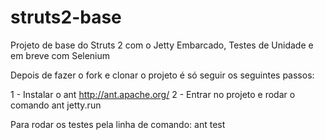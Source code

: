 struts2-base
============

Projeto de base do Struts 2 com o Jetty Embarcado, Testes de Unidade e em breve com Selenium


Depois de fazer o fork e clonar o projeto é só seguir os seguintes passos:

1 - Instalar o ant http://ant.apache.org/
2 - Entrar no projeto e rodar o comando ant jetty.run

Para rodar os testes pela linha de comando: ant test
